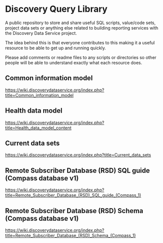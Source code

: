 # Discovery Query Library
A public repository to store and share useful SQL scripts, value/code sets, project data sets or anything else 
related to building reporting services with the Discovery Data Service project.

The idea behind this is that everyone contributes to this making it a useful resource to be able to get up and 
running quickly.  

Please add comments or readme files to any scripts or directories so other people will 
be able to understand exactly what each resource does. 

## Common information model
https://wiki.discoverydataservice.org/index.php?title=Common_information_model

## Health data model
https://wiki.discoverydataservice.org/index.php?title=Health_data_model_content

## Current data sets
https://wiki.discoverydataservice.org/index.php?title=Current_data_sets

## Remote Subscriber Database (RSD) SQL guide (Compass database v1)
https://wiki.discoverydataservice.org/index.php?title=Remote_Subscriber_Database_(RSD)_SQL_guide_(Compass_1)

## Remote Subscriber Database (RSD) Schema (Compass database v1)
https://wiki.discoverydataservice.org/index.php?title=Remote_Subscriber_Database_(RSD)_Schema_(Compass_1)

